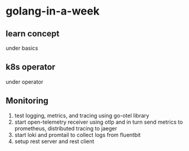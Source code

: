 # golang-in-a-week


## learn concept

under basics

## k8s operator

under operator

## Monitoring

1. test logging, metrics, and tracing using go-otel library
2. start open-telemetry receiver using otlp and in turn send metrics to prometheus, distributed tracing to jaeger
3. start loki and promtail to collect logs from fluentbit
4. setup rest server and rest client